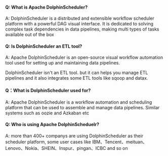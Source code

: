 #### Q: What is Apache DolphinScheduler?
A: DolphinScheduler is a distributed and extensible workflow scheduler platform with a powerful DAG visual interface. It is dedicated to solving complex task dependencies in data pipelines, making multi types of tasks available out of the box

#### Q: Is DolphinScheduler an ETL tool?
A: Apache DolphinScheduler is an open-source visual workflow automation tool used for setting up and maintaining data pipelines.

DolphinScheduler isn't an ETL tool. but it can helps you manage ETL pipelines and it also integrates some ETL tools like sqoop and datax.

#### Q：What is DolphinScheduler used for?
A: Apache DolphinScheduler is a workflow automation and scheduling platform that can be used to assemble and manage data pipelines. Similar systems such as oozie and Azkaban etc

#### Q: Who is using Apache DolphinScheduelr?
A: more than 400+ companys are using DolphinScheduler as their scheduler platform, some user cases like IBM、Tencent、meituan、Lenovo、Nokia、SHEIN、Inspur、pingan、ICBC and so on
